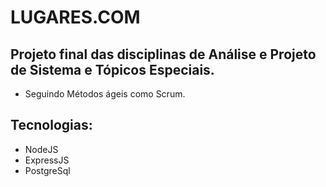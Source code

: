 # LUGARES.COM

## Projeto final das disciplinas de Análise e Projeto de Sistema e Tópicos Especiais.

- Seguindo Métodos ágeis como Scrum.

## Tecnologias:
- NodeJS
- ExpressJS
- PostgreSql
